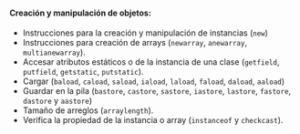 #### Creación y manipulación de objetos: 

* Instrucciones para la creación y manipulación de instancias (`new`)
* Instrucciones para creación de arrays (`newarray`, `anewarray`, `multianewarray`).
* Accesar atributos estáticos o de la instancia de una clase (`getfield`, `putfield`, `getstatic`, `putstatic`).
* Cargar (`baload`, `caload`, `saload`, `iaload`, `laload`, `faload`, `daload`, `aaload`)
* Guardar en la pila (`bastore`, `castore`, `sastore`, `iastore`, `lastore`, `fastore`, `dastore` y `aastore`) 
* Tamaño de arreglos (`arraylength`).
* Verifica la propiedad de la instancia o array (`instanceof` y `checkcast`).
